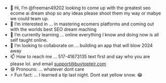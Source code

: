 - 👋 Hi, I’m @freeman49202 looking to come up with the greatest seo ecome ai dream shop so any ideas please shoot them my way or mabye we could team up.
- 👀 I’m interested in ... in mastering ecomers platforms and coming out with the worlds best SEO dream maching
- 🌱 I’m currently learning ... online everything I know and doing now is all self taught online.
- 💞️ I’m looking to collaborate on ... building an app that will blow 2024 away
- 📫 How to reach me ... 517-41673135 text first and say who you are please lol. and email support@buytopteir.com
- 😄 Pronouns: ... whatever dont care
- ⚡ Fun fact: ...   I learned a tip last night. Dont eat yellow snow. 😂 

<!---
freeman492/freeman492 is a ✨ special ✨ repository because its `README.md` (this file) appears on your GitHub profile.
You can click the Preview link to take a look at your changes.
--->
